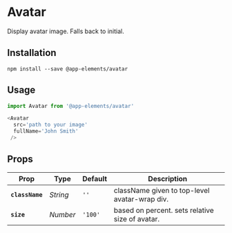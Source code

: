 # Avatar

Display avatar image. Falls back to initial.

## Installation

`npm install --save @app-elements/avatar`

## Usage

```javascript
import Avatar from '@app-elements/avatar'

<Avatar
  src='path to your image'
  fullName='John Smith'
 />
```

## Props

| Prop                   | Type       | Default       | Description         |
|------------------------|------------|------------|---------------------|
| **`className`**        | _String_   | `''`               | className given to top-level avatar-wrap div.
| **`size`**     | _Number_   | `'100'`                       | based on percent. sets relative size of avatar.
